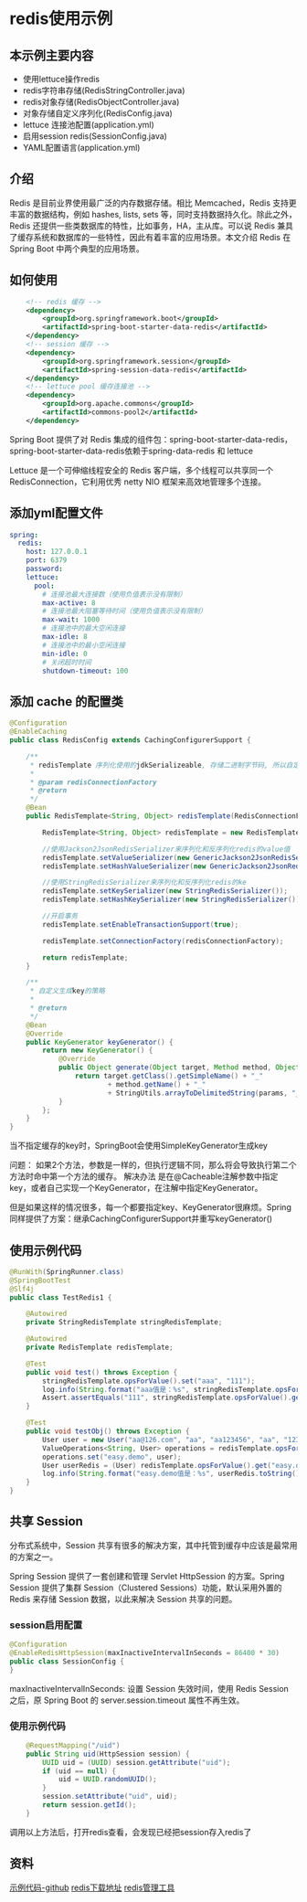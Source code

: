 # redis使用示例

## 本示例主要内容

- 使用lettuce操作redis
- redis字符串存储(RedisStringController.java)
- redis对象存储(RedisObjectController.java)
- 对象存储自定义序列化(RedisConfig.java)
- lettuce 连接池配置(application.yml)
- 启用session redis(SessionConfig.java)
- YAML配置语言(application.yml)

## 介绍

Redis 是目前业界使用最广泛的内存数据存储。相比 Memcached，Redis 支持更丰富的数据结构，例如 hashes, lists, sets 等，同时支持数据持久化。除此之外，Redis 还提供一些类数据库的特性，比如事务，HA，主从库。可以说 Redis 兼具了缓存系统和数据库的一些特性，因此有着丰富的应用场景。本文介绍 Redis 在 Spring Boot 中两个典型的应用场景。

## 如何使用

```xml
    <!-- redis 缓存 -->
    <dependency>
        <groupId>org.springframework.boot</groupId>
        <artifactId>spring-boot-starter-data-redis</artifactId>
    </dependency>
    <!-- session 缓存 -->
    <dependency>
        <groupId>org.springframework.session</groupId>
        <artifactId>spring-session-data-redis</artifactId>
    </dependency>
    <!-- lettuce pool 缓存连接池 -->
    <dependency>
        <groupId>org.apache.commons</groupId>
        <artifactId>commons-pool2</artifactId>
    </dependency>
```

Spring Boot 提供了对 Redis 集成的组件包：spring-boot-starter-data-redis，spring-boot-starter-data-redis依赖于spring-data-redis 和 lettuce

Lettuce 是一个可伸缩线程安全的 Redis 客户端，多个线程可以共享同一个 RedisConnection，它利用优秀 netty NIO 框架来高效地管理多个连接。

## 添加yml配置文件

```yaml
spring:
  redis:
    host: 127.0.0.1
    port: 6379
    password:
    lettuce:
      pool:
        # 连接池最大连接数（使用负值表示没有限制）
        max-active: 8
        # 连接池最大阻塞等待时间（使用负值表示没有限制）
        max-wait: 1000
        # 连接池中的最大空闲连接
        max-idle: 8
        # 连接池中的最小空闲连接
        min-idle: 0
        # 关闭超时时间
        shutdown-timeout: 100
```

## 添加 cache 的配置类

```java
@Configuration
@EnableCaching
public class RedisConfig extends CachingConfigurerSupport {

    /**
     * redisTemplate 序列化使用的jdkSerializeable, 存储二进制字节码, 所以自定义序列化类,方便调试redis
     *
     * @param redisConnectionFactory
     * @return
     */
    @Bean
    public RedisTemplate<String, Object> redisTemplate(RedisConnectionFactory redisConnectionFactory) {

        RedisTemplate<String, Object> redisTemplate = new RedisTemplate<>();

        //使用Jackson2JsonRedisSerializer来序列化和反序列化redis的value值
        redisTemplate.setValueSerializer(new GenericJackson2JsonRedisSerializer());
        redisTemplate.setHashValueSerializer(new GenericJackson2JsonRedisSerializer());

        //使用StringRedisSerializer来序列化和反序列化redis的ke
        redisTemplate.setKeySerializer(new StringRedisSerializer());
        redisTemplate.setHashKeySerializer(new StringRedisSerializer());

        //开启事务
        redisTemplate.setEnableTransactionSupport(true);

        redisTemplate.setConnectionFactory(redisConnectionFactory);

        return redisTemplate;
    }

    /**
     * 自定义生成key的策略
     *
     * @return
     */
    @Bean
    @Override
    public KeyGenerator keyGenerator() {
        return new KeyGenerator() {
            @Override
            public Object generate(Object target, Method method, Object... params) {
                return target.getClass().getSimpleName() + "_"
                        + method.getName() + "_"
                        + StringUtils.arrayToDelimitedString(params, "_");
            }
        };
    }
}
```

当不指定缓存的key时，SpringBoot会使用SimpleKeyGenerator生成key

问题：
    如果2个方法，参数是一样的，但执行逻辑不同，那么将会导致执行第二个方法时命中第一个方法的缓存。
解决办法
    是在@Cacheable注解参数中指定key，或者自己实现一个KeyGenerator，在注解中指定KeyGenerator。

但是如果这样的情况很多，每一个都要指定key、KeyGenerator很麻烦。Spring同样提供了方案：继承CachingConfigurerSupport并重写keyGenerator()

## 使用示例代码

```java
@RunWith(SpringRunner.class)
@SpringBootTest
@Slf4j
public class TestRedis1 {

    @Autowired
    private StringRedisTemplate stringRedisTemplate;

    @Autowired
    private RedisTemplate redisTemplate;

    @Test
    public void test() throws Exception {
        stringRedisTemplate.opsForValue().set("aaa", "111");
        log.info(String.format("aaa值是：%s", stringRedisTemplate.opsForValue().get("aaa")));
        Assert.assertEquals("111", stringRedisTemplate.opsForValue().get("aaa"));
    }

    @Test
    public void testObj() throws Exception {
        User user = new User("aa@126.com", "aa", "aa123456", "aa", "123");
        ValueOperations<String, User> operations = redisTemplate.opsForValue();
        operations.set("easy.demo", user);
        User userRedis = (User) redisTemplate.opsForValue().get("easy.demo");
        log.info(String.format("easy.demo值是：%s", userRedis.toString()));
    }
}
```

## 共享 Session

分布式系统中，Session 共享有很多的解决方案，其中托管到缓存中应该是最常用的方案之一。

Spring Session 提供了一套创建和管理 Servlet HttpSession 的方案。Spring Session 提供了集群 Session（Clustered Sessions）功能，默认采用外置的 Redis 来存储 Session 数据，以此来解决 Session 共享的问题。

### session启用配置

```java
@Configuration
@EnableRedisHttpSession(maxInactiveIntervalInSeconds = 86400 * 30)
public class SessionConfig {
}
```

maxInactiveIntervalInSeconds: 设置 Session 失效时间，使用 Redis Session 之后，原 Spring Boot 的 server.session.timeout 属性不再生效。

### 使用示例代码

```java
    @RequestMapping("/uid")
    public String uid(HttpSession session) {
        UUID uid = (UUID) session.getAttribute("uid");
        if (uid == null) {
            uid = UUID.randomUUID();
        }
        session.setAttribute("uid", uid);
        return session.getId();
    }
```

调用以上方法后，打开redis查看，会发现已经把session存入redis了

## 资料

[示例代码-github](https://github.com/smltq/spring-boot-demo/blob/master/data-redis/HELP.md)
[redis下载地址](https://github.com/microsoftarchive/redis/releases)
[redis管理工具](https://github.com/necan/RedisDesktopManager-Windows/releases)